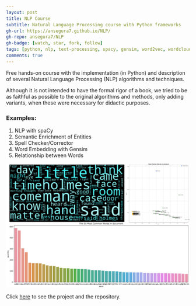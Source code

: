```yaml
---
layout: post
title: NLP Course
subtitle: Natural Language Processing course with Python frameworks
gh-url: https://ansegura7.github.io/NLP/
gh-repo: ansegura7/NLP
gh-badge: [watch, star, fork, follow]
tags: [python, nlp, text-processing, spacy, gensim, word2vec, wordcloud, spellchecker]
comments: true
---
```


Free hands-on course with the implementation (in Python) and description of several Natural Language Processing (NLP) algorithms and techniques.

Although it is not intended to have the formal rigor of a book, we tried to be as faithful as possible to the original algorithms and methods, only adding variants, when these were necessary for didactic purposes.

### Examples:
1. NLP with spaCy
2. Semantic Enrichment of Entities
3. Spell Checker/Corrector
4. Word Embedding with Gensim
5. Relationship between Words

![NLP Header](https://raw.githubusercontent.com/ansegura7/NLP/master/image/header.jpg)

Click [here](https://ansegura7.github.io/NLP/) to see the project and the repository.
